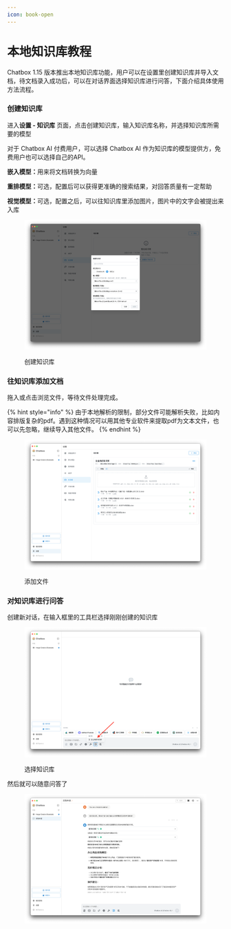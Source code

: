 ```yaml
---
icon: book-open
---
```


# 本地知识库教程

Chatbox 1.15 版本推出本地知识库功能，用户可以在设置里创建知识库并导入文档，待文档录入成功后，可以在对话界面选择知识库进行问答，下面介绍具体使用方法流程。

### 创建知识库

进入**设置 - 知识库** 页面，点击创建知识库，输入知识库名称，并选择知识库所需要的模型

对于 Chatbox AI 付费用户，可以选择 Chatbox AI 作为知识库的模型提供方，免费用户也可以选择自己的API。

**嵌入模型：**&#x7528;来将文档转换为向量

**重排模型：**&#x53EF;选，配置后可以获得更准确的搜索结果，对回答质量有一定帮助

**视觉模型：**&#x53EF;选，配置之后，可以往知识库里添加图片，图片中的文字会被提出来入库

<figure><img src="../.gitbook/assets/1-create.png" alt=""><figcaption><p>创建知识库</p></figcaption></figure>

### 往知识库添加文档

拖入或点击浏览文件，等待文件处理完成。

{% hint style="info" %}
由于本地解析的限制，部分文件可能解析失败，比如内容排版复杂的pdf。遇到这种情况可以用其他专业软件来提取pdf为文本文件，也可以先忽略，继续导入其他文件。
{% endhint %}

<figure><img src="../.gitbook/assets/2-add-doc.png" alt=""><figcaption><p>添加文件</p></figcaption></figure>

### 对知识库进行问答

创建新对话，在输入框里的工具栏选择刚刚创建的知识库

<figure><img src="../.gitbook/assets/3-select-kb.png" alt=""><figcaption><p>选择知识库</p></figcaption></figure>

然后就可以随意问答了

<figure><img src="../.gitbook/assets/4-query-kb.png" alt=""><figcaption></figcaption></figure>
